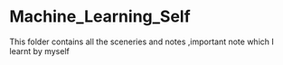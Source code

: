 # Machine_Learning_Self
This folder contains all the sceneries and notes ,important note which I learnt by myself
